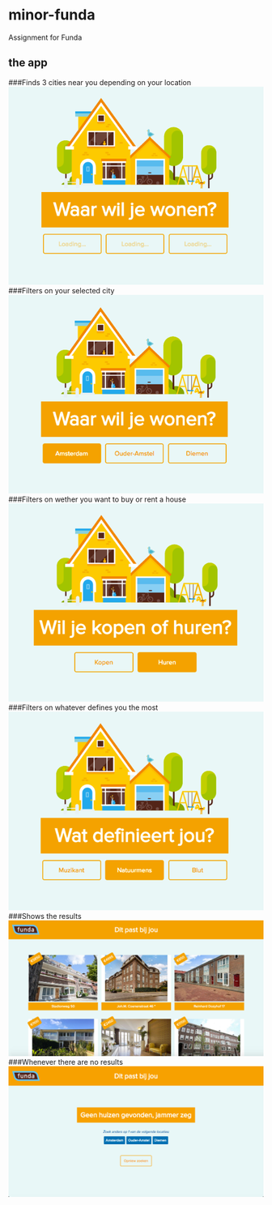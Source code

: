 # minor-funda
Assignment for Funda

## the app
###Finds 3 cities near you depending on your location
<img src="assets/images/appscreens/loading.png">
###Filters on your selected city
<img src="assets/images/appscreens/pickcity.png"> 
###Filters on wether you want to buy or rent a house
<img src="assets/images/appscreens/pickbuy.png">
###Filters on whatever defines you the most
<img src="assets/images/appscreens/pickwho.png">
###Shows the results
<img src="assets/images/appscreens/result.png">
###Whenever there are no results
<img src="assets/images/appscreens/error.png">